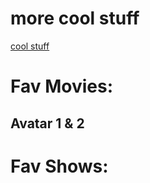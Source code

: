 <h1>more cool stuff</h1>
<a href ="https://www.youtube.com/watch?v=BBJa32lCaaY">cool stuff</a>

<h1>Fav Movies:</h1>
    <h2>Avatar 1 & 2</h2>
<h1>Fav Shows:</h1>
    
    
<!--
<ul>
        <li>Avatar</li>
    </ul>

<h1>Fav Shows:</h1>
    <ul>
        <li>Attack on Titan!!!!</li>
        <li>Spy x Family</li>
    </ul>
--!>

